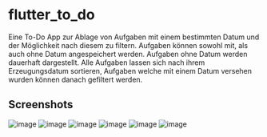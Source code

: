 # flutter_to_do

Eine To-Do App zur Ablage von Aufgaben mit einem bestimmten Datum und der Möglichkeit nach diesem zu filtern.
Aufgaben können sowohl mit, als auch ohne Datum angespeichert werden. Aufgaben ohne Datum werden dauerhaft dargestellt.
Alle Aufgaben lassen sich nach ihrem Erzeugungsdatum sortieren, Aufgaben welche mit einem Datum versehen wurden
können danach gefiltert werden.

## Screenshots

![image](https://github.com/timo-js/flutter_to_do/assets/71650238/1b604d91-a57f-4c4a-b887-a724f508d4d2) ![image](https://github.com/timo-js/flutter_to_do/assets/71650238/f4dae97d-ddd3-4dde-bbf5-88fbf0cf775b)
![image](https://github.com/timo-js/flutter_to_do/assets/71650238/04d165a4-7cc5-4f8b-a0d1-e5cf84e8cbb3) ![image](https://github.com/timo-js/flutter_to_do/assets/71650238/f6c4a585-b897-48bf-9ab9-53c98db2d9d4)
![image](https://github.com/timo-js/flutter_to_do/assets/71650238/b1d209b0-6d30-4e71-880d-eb16dfc1243d) ![image](https://github.com/timo-js/flutter_to_do/assets/71650238/712bf1f9-3780-47eb-8cf9-f09f965c3cb6)
